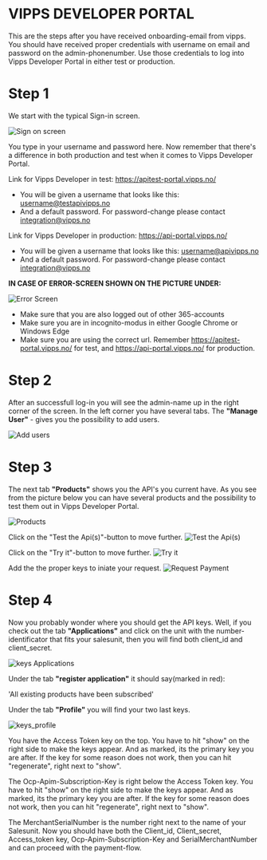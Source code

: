# VIPPS DEVELOPER PORTAL

This are the steps after you have received onboarding-email from vipps. You should have received proper credentials with username on email and password on the admin-phonenumber. Use those credentials to log into Vipps Developer Portal in either test or production.

# Step 1
We start with the typical Sign-in screen.

![Sign on screen](https://github.com/vippsas/vipps-ecom-api/blob/master/Vipps_Developer_Portal_SamplePictures/Vipps_sign_in.PNG?raw=true "Title")

You type in your username and password here.
Now remember that there's a difference in both production and test when it comes to Vipps Developer Portal.

Link for Vipps Developer in test: https://apitest-portal.vipps.no/
- You will be given a username that looks like this: username@testapivipps.no
- And a default password. For password-change please contact integration@vipps.no

Link for Vipps Developer in production: https://api-portal.vipps.no/
- You will be given a username that looks like this:
username@apivipps.no
- And a default password. For password-change please contact integration@vipps.no

**IN CASE OF ERROR-SCREEN SHOWN ON THE PICTURE UNDER:**

![Error Screen](https://github.com/vippsas/vipps-ecom-api/blob/master/Vipps_Developer_Portal_SamplePictures/Error-Screen.PNG?raw=true "Title")

- Make sure that you are also logged out of other 365-accounts
- Make sure you are in incognito-modus in either Google Chrome or Windows Edge
- Make sure you are using the correct url. Remember https://apitest-portal.vipps.no/ for test, and https://api-portal.vipps.no/ for production.

# Step 2
After an successfull log-in you will see the admin-name up in the right corner of the screen. In the left corner you have several tabs.
The **"Manage User"** - gives you the possibility to add users.

![Add users](https://github.com/vippsas/vipps-ecom-api/blob/master/Vipps_Developer_Portal_SamplePictures/add_user_vipps_developer_portal.PNG?raw=true "Title")

# Step 3
The next tab **"Products"** shows you the API's you current have. As you see from the picture below you can have several products and the possibility to test them out in Vipps Developer Portal.

![Products](https://github.com/vippsas/vipps-ecom-api/blob/master/Vipps_Developer_Portal_SamplePictures/products_vipps_dev.PNG?raw=true "Title")

Click on the "Test the Api(s)"-button to move further.
![Test the Api(s)](https://github.com/vippsas/vipps-ecom-api/blob/master/Vipps_Developer_Portal_SamplePictures/Test_the_api.PNG?raw=true "Title")

Click on the "Try it"-button to move further.
![Try it](https://github.com/vippsas/vipps-ecom-api/blob/master/Vipps_Developer_Portal_SamplePictures/Try_it_out.PNG?raw=true "Title")

Add the the proper keys to iniate your request.
![Request Payment](https://github.com/vippsas/vipps-ecom-api/blob/master/Vipps_Developer_Portal_SamplePictures/Request_payment.PNG?raw=true "Title")

# Step 4
Now you probably wonder where you should get the API keys. Well, if you check out the tab **"Applications"** and click on the unit with the number-identificator that fits your salesunit, then you will find both client_id and client_secret.

![keys Applications](https://github.com/vippsas/vipps-ecom-api/blob/master/Vipps_Developer_Portal_SamplePictures/keys_application.PNG?raw=true "Title")

Under the tab **"register application"** it should say(marked in red):

'All existing products have been subscribed'

Under the tab **"Profile"** you will find your two last keys.

![keys_profile](https://github.com/vippsas/vipps-ecom-api/blob/master/Vipps_Developer_Portal_SamplePictures/keys_profile.PNG?raw=true "Title")

You have the Access Token key on the top. You have to hit "show" on the right side to make the keys appear. And as marked, its the primary key you are after. If the key for some reason does not work, then you can hit "regenerate", right next to "show".

The Ocp-Apim-Subscription-Key is right below the Access Token key. You have to hit "show" on the right side to make the keys appear. And as marked, its the primary key you are after. If the key for some reason does not work, then you can hit "regenerate", right next to "show".

The MerchantSerialNumber is the number right next to the name of your Salesunit. Now you should have both the Client_id, Client_secret, Access_token key, Ocp-Apim-Subscription-Key and SerialMerchantNumber and can proceed with the payment-flow.
